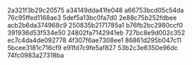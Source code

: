 2a321f3b29c20575
a34149dda41fe048
a66753bcd05c54da
76c95ffed1168ae3
5def5a13bc0fa7d0
2e88c75b252fdbee
acb2b6da374968c9
250835b2171785a1
b76fb2bc2980ccf0
391936d53f534e50
24802fa7142941eb
727bc8e9d002c352
ec7c4da4de092778
4f307f6ae7308ee1
86861d295b047c11
5bcee3181c716cf9
e91fd7c9fe5af827
53b2c3e6350e96dc
74fc0983a27318ba
